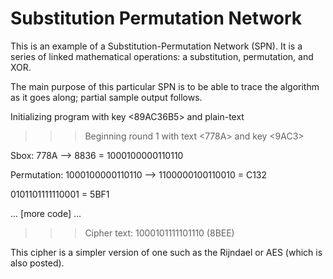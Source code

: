 Substitution Permutation Network
================================
This is an example of a Substitution-Permutation Network (SPN). It is a series of linked mathematical operations: a substitution, permutation, and XOR.

The main purpose of this particular SPN is to be able to trace the algorithm as it goes along; partial sample output follows.

Initializing program with key <89AC36B5> and plain-text

>>> Beginning round 1 with text <778A> and key <9AC3>

Sbox:	 778A --> 8836 = 1000100000110110

Permutation:	1000100000110110 --> 1100000100110010 = C132

0101101111110001 = 5BF1

... [more code] ...

>>> Cipher text: 1000101111101110 (8BEE)

This cipher is a simpler version of one such as the Rijndael or AES (which is also posted).